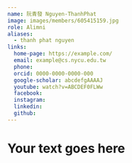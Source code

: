 ```yaml
---
name: 阮青發 Nguyen-ThanhPhat 
image: images/members/605415159.jpg 
role: Alimni
aliases:
  - thanh phat nguyen
links:
  home-page: https://example.com/
  email: example@cs.nycu.edu.tw
  phone: 
  orcid: 0000-0000-0000-000
  google-scholar: abcdefgAAAAJ
  youtube: watch?v=ABCDEF0FLWw
  facebook:
  instagram:
  linkedin:
  github:
---
```

# Your text goes here
